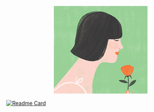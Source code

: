 <p align="center">
    <img src="https://github.com/Nayemhasan/Nayemhasan/blob/main/melon/flower_eating.gif"
</p>

[![Readme Card](https://github-readme-stats.vercel.app/api/pin/?username=Nayemhasan&repo=Disable_Zram)](https://github.com/anuraghazra/github-readme-stats)
